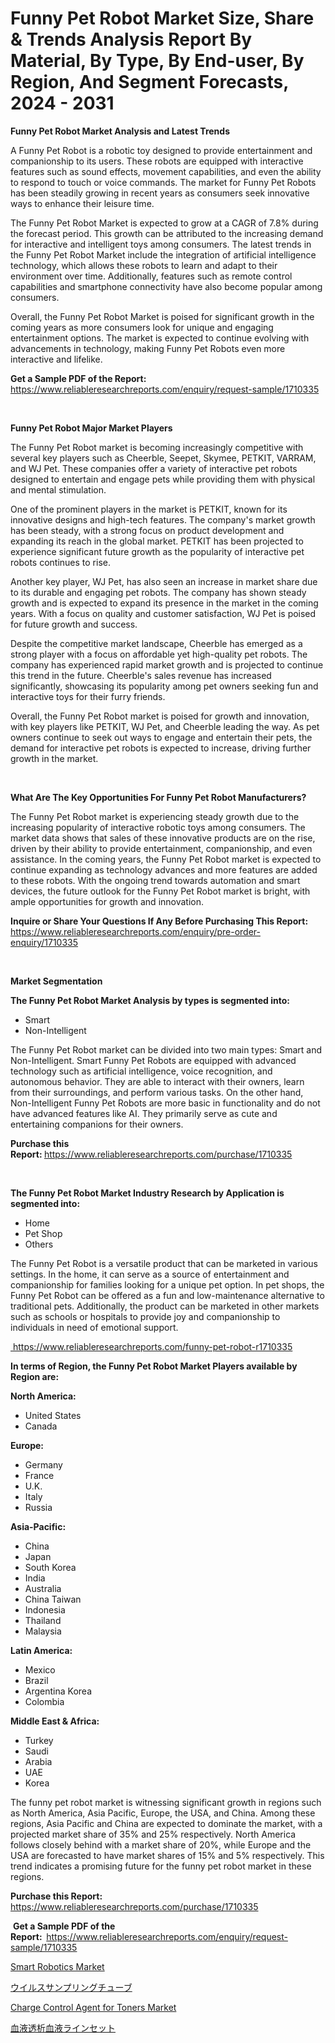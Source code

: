 <p><h1>Funny Pet Robot Market Size, Share & Trends Analysis Report By Material, By Type, By End-user, By Region, And Segment Forecasts, 2024 - 2031</h1></p><p><strong>Funny Pet Robot Market Analysis and Latest Trends</strong></p>
<p><p>A Funny Pet Robot is a robotic toy designed to provide entertainment and companionship to its users. These robots are equipped with interactive features such as sound effects, movement capabilities, and even the ability to respond to touch or voice commands. The market for Funny Pet Robots has been steadily growing in recent years as consumers seek innovative ways to enhance their leisure time.</p><p>The Funny Pet Robot Market is expected to grow at a CAGR of 7.8% during the forecast period. This growth can be attributed to the increasing demand for interactive and intelligent toys among consumers. The latest trends in the Funny Pet Robot Market include the integration of artificial intelligence technology, which allows these robots to learn and adapt to their environment over time. Additionally, features such as remote control capabilities and smartphone connectivity have also become popular among consumers.</p><p>Overall, the Funny Pet Robot Market is poised for significant growth in the coming years as more consumers look for unique and engaging entertainment options. The market is expected to continue evolving with advancements in technology, making Funny Pet Robots even more interactive and lifelike.</p></p>
<p><strong>Get a Sample PDF of the Report:&nbsp;</strong> <a href="https://www.reliableresearchreports.com/enquiry/request-sample/1710335">https://www.reliableresearchreports.com/enquiry/request-sample/1710335</a></p>
<p>&nbsp;</p>
<p><strong>Funny Pet Robot Major Market Players</strong></p>
<p><p>The Funny Pet Robot market is becoming increasingly competitive with several key players such as Cheerble, Seepet, Skymee, PETKIT, VARRAM, and WJ Pet. These companies offer a variety of interactive pet robots designed to entertain and engage pets while providing them with physical and mental stimulation.</p><p>One of the prominent players in the market is PETKIT, known for its innovative designs and high-tech features. The company's market growth has been steady, with a strong focus on product development and expanding its reach in the global market. PETKIT has been projected to experience significant future growth as the popularity of interactive pet robots continues to rise.</p><p>Another key player, WJ Pet, has also seen an increase in market share due to its durable and engaging pet robots. The company has shown steady growth and is expected to expand its presence in the market in the coming years. With a focus on quality and customer satisfaction, WJ Pet is poised for future growth and success.</p><p>Despite the competitive market landscape, Cheerble has emerged as a strong player with a focus on affordable yet high-quality pet robots. The company has experienced rapid market growth and is projected to continue this trend in the future. Cheerble's sales revenue has increased significantly, showcasing its popularity among pet owners seeking fun and interactive toys for their furry friends.</p><p>Overall, the Funny Pet Robot market is poised for growth and innovation, with key players like PETKIT, WJ Pet, and Cheerble leading the way. As pet owners continue to seek out ways to engage and entertain their pets, the demand for interactive pet robots is expected to increase, driving further growth in the market.</p></p>
<p>&nbsp;</p>
<p><strong>What Are The Key Opportunities For Funny Pet Robot Manufacturers?</strong></p>
<p><p>The Funny Pet Robot market is experiencing steady growth due to the increasing popularity of interactive robotic toys among consumers. The market data shows that sales of these innovative products are on the rise, driven by their ability to provide entertainment, companionship, and even assistance. In the coming years, the Funny Pet Robot market is expected to continue expanding as technology advances and more features are added to these robots. With the ongoing trend towards automation and smart devices, the future outlook for the Funny Pet Robot market is bright, with ample opportunities for growth and innovation.</p></p>
<p><strong>Inquire or Share Your Questions If Any Before Purchasing This Report:</strong> <a href="https://www.reliableresearchreports.com/enquiry/pre-order-enquiry/1710335">https://www.reliableresearchreports.com/enquiry/pre-order-enquiry/1710335</a></p>
<p>&nbsp;</p>
<p><strong>Market Segmentation</strong></p>
<p><strong>The Funny Pet Robot Market Analysis by types is segmented into:</strong></p>
<p><ul><li>Smart</li><li>Non-Intelligent</li></ul></p>
<p><p>The Funny Pet Robot market can be divided into two main types: Smart and Non-Intelligent. Smart Funny Pet Robots are equipped with advanced technology such as artificial intelligence, voice recognition, and autonomous behavior. They are able to interact with their owners, learn from their surroundings, and perform various tasks. On the other hand, Non-Intelligent Funny Pet Robots are more basic in functionality and do not have advanced features like AI. They primarily serve as cute and entertaining companions for their owners.</p></p>
<p><strong>Purchase this Report:&nbsp;</strong><a href="https://www.reliableresearchreports.com/purchase/1710335">https://www.reliableresearchreports.com/purchase/1710335</a></p>
<p>&nbsp;</p>
<p><strong>The Funny Pet Robot Market Industry Research by Application is segmented into:</strong></p>
<p><ul><li>Home</li><li>Pet Shop</li><li>Others</li></ul></p>
<p><p>The Funny Pet Robot is a versatile product that can be marketed in various settings. In the home, it can serve as a source of entertainment and companionship for families looking for a unique pet option. In pet shops, the Funny Pet Robot can be offered as a fun and low-maintenance alternative to traditional pets. Additionally, the product can be marketed in other markets such as schools or hospitals to provide joy and companionship to individuals in need of emotional support.</p></p>
<p><a href="https://www.reliableresearchreports.com/funny-pet-robot-r1710335">&nbsp;https://www.reliableresearchreports.com/funny-pet-robot-r1710335</a></p>
<p><strong>In terms of Region, the Funny Pet Robot Market Players available by Region are:</strong></p>
<p>
    <p> <strong> North America: </strong>
        <ul>
            <li>United States</li>
            <li>Canada</li>
        </ul>
        </p> 
    <p> <strong> Europe: </strong>
        <ul>
            <li>Germany</li>
            <li>France</li>
            <li>U.K.</li>
            <li>Italy</li>
            <li>Russia</li>
        </ul>
        </p> 
    <p> <strong> Asia-Pacific: </strong>
        <ul>
            <li>China</li>
            <li>Japan</li>
            <li>South Korea</li>
            <li>India</li>
            <li>Australia</li>
            <li>China Taiwan</li>
            <li>Indonesia</li>
            <li>Thailand</li>
            <li>Malaysia</li>
        </ul>
        </p> 
    <p> <strong> Latin America: </strong>
        <ul>
            <li>Mexico</li>
            <li>Brazil</li>
            <li>Argentina Korea</li>
            <li>Colombia</li>
        </ul>
        </p> 
    <p> <strong> Middle East & Africa: </strong>
        <ul>
            <li>Turkey</li>
            <li>Saudi</li>
            <li>Arabia</li>
            <li>UAE</li>
            <li>Korea</li>
        </ul>
    </p>
    </p>
<p><p>The funny pet robot market is witnessing significant growth in regions such as North America, Asia Pacific, Europe, the USA, and China. Among these regions, Asia Pacific and China are expected to dominate the market, with a projected market share of 35% and 25% respectively. North America follows closely behind with a market share of 20%, while Europe and the USA are forecasted to have market shares of 15% and 5% respectively. This trend indicates a promising future for the funny pet robot market in these regions.</p></p>
<p><strong>Purchase this Report: </strong><a href="https://www.reliableresearchreports.com/purchase/1710335">https://www.reliableresearchreports.com/purchase/1710335</a></p>
<p>&nbsp;<strong>Get a Sample PDF of the Report:&nbsp;&nbsp;</strong><a href="https://www.reliableresearchreports.com/enquiry/request-sample/1710335">https://www.reliableresearchreports.com/enquiry/request-sample/1710335</a></p>
<p><strong></strong></p>
<p><p><a href="https://github.com/juancolorado15/Market-Research-Report-List-3/blob/main/smart-robotics-market.md">Smart Robotics Market</a></p><p><a href="https://github.com/EthanMorar2011/Market-Research-Report-List-2/blob/main/5617718126319.md">ウイルスサンプリングチューブ</a></p><p><a href="https://github.com/dx0328/Market-Research-Report-List-3/blob/main/charge-control-agent-for-toners-market.md">Charge Control Agent for Toners Market</a></p><p><a href="https://github.com/kegley4963/Market-Research-Report-List-1/blob/main/6030485126320.md">血液透析血液ラインセット</a></p></p>